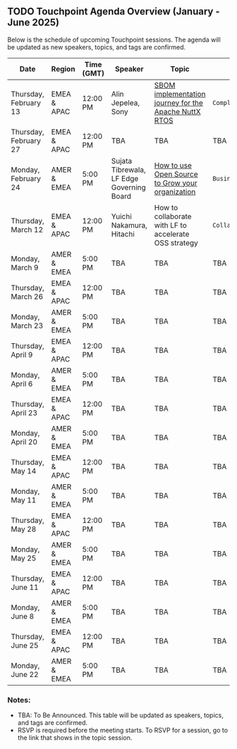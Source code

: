 ## TODO Touchpoint Agenda Overview (January - June 2025)

Below is the schedule of upcoming Touchpoint sessions. The agenda will be updated as new speakers, topics, and tags are confirmed.

| **Date**             | **Region**       | **Time (GMT)** | **Speaker** | **Topic**                              | **Tag**   |
|-----------------------|------------------|----------------|-------------|----------------------------------------|-----------|
| Thursday, February 13 | EMEA & APAC      | 12:00 PM       | Alin Jepelea, Sony | [SBOM implementation journey for the Apache NuttX RTOS](./Feb-13.md) | `Compliance` |
| Thursday, February 27 | EMEA & APAC      | 12:00 PM       | TBA         | TBA                                    | TBA       |
| Monday, February 24   | AMER & EMEA      | 5:00 PM        | Sujata Tibrewala, LF Edge Governing Board | [How to use Open Source to Grow your organization](./Feb-24.md) | `Business` |
| Thursday, March 12    | EMEA & APAC      | 12:00 PM       | Yuichi Nakamura, Hitachi| How to collaborate with LF to accelerate OSS strategy| `Collaboration`|
| Monday, March 9       | AMER & EMEA      | 5:00 PM        | TBA         | TBA                                    | TBA       |
| Thursday, March 26    | EMEA & APAC      | 12:00 PM       | TBA         | TBA                                    | TBA       |
| Monday, March 23      | AMER & EMEA      | 5:00 PM        | TBA         | TBA                                    | TBA       |
| Thursday, April 9     | EMEA & APAC      | 12:00 PM       | TBA         | TBA                                    | TBA       |
| Monday, April 6       | AMER & EMEA      | 5:00 PM        | TBA         | TBA                                    | TBA       |
| Thursday, April 23    | EMEA & APAC      | 12:00 PM       | TBA         | TBA                                    | TBA       |
| Monday, April 20      | AMER & EMEA      | 5:00 PM        | TBA         | TBA                                    | TBA       |
| Thursday, May 14      | EMEA & APAC      | 12:00 PM       | TBA         | TBA                                    | TBA       |
| Monday, May 11        | AMER & EMEA      | 5:00 PM        | TBA         | TBA                                    | TBA       |
| Thursday, May 28      | EMEA & APAC      | 12:00 PM       | TBA         | TBA                                    | TBA       |
| Monday, May 25        | AMER & EMEA      | 5:00 PM        | TBA         | TBA                                    | TBA       |
| Thursday, June 11     | EMEA & APAC      | 12:00 PM       | TBA         | TBA                                    | TBA       |
| Monday, June 8        | AMER & EMEA      | 5:00 PM        | TBA         | TBA                                    | TBA       |
| Thursday, June 25     | EMEA & APAC      | 12:00 PM       | TBA         | TBA                                    | TBA       |
| Monday, June 22       | AMER & EMEA      | 5:00 PM        | TBA         | TBA                                    | TBA       |

### Notes:
- TBA: To Be Announced. This table will be updated as speakers, topics, and tags are confirmed.
- RSVP is required before the meeting starts. To RSVP for a session, go to the link that shows in the topic session.
